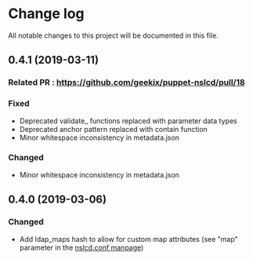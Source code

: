 # Change log

All notable changes to this project will be documented in this file.

## 0.4.1 (2019-03-11)

### Related PR : https://github.com/geekix/puppet-nslcd/pull/18

### Fixed

- Deprecated validate_ functions replaced with parameter data types
- Deprecated anchor pattern replaced with contain function
- Minor whitespace inconsistency in metadata.json

### Changed

- Minor whitespace inconsistency in metadata.json 

## 0.4.0 (2019-03-06)

### Changed

- Add ldap_maps hash to allow for custom map attributes (see "map" parameter in the [nslcd.conf manpage](https://linux.die.net/man/5/nslcd.conf))
